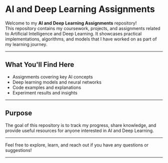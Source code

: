 # AI and Deep Learning Assignments

Welcome to my **AI and Deep Learning Assignments** repository!  
This repository contains my coursework, projects, and assignments related to Artificial Intelligence and Deep Learning. It showcases practical implementations, algorithms, and models that I have worked on as part of my learning journey.

---

## What You'll Find Here

- Assignments covering key AI concepts  
- Deep learning models and neural networks  
- Code examples and explanations  
- Experiment results and insights  

---

## Purpose

The goal of this repository is to track my progress, share knowledge, and provide useful resources for anyone interested in AI and Deep Learning.

---

Feel free to explore, learn, and reach out if you have any questions or suggestions!

---

